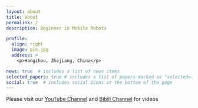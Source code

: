 ```yaml
---
layout: about
title: about
permalink: /
description: Beginner in Mobile Robots

profile:
  align: right
  image: pic.jpg
  address: >
    <p>Hangzhou, Zhejiang, China</p>

news: true  # includes a list of news items
selected_papers: true # includes a list of papers marked as "selected={true}"
social: true  # includes social icons at the bottom of the page
---
```


Please visit our [YouTube Channel](https://www.youtube.com/channel/UCkGsUj95tueXDxf5JEhiYZQ) and [Bibili Channel](https://space.bilibili.com/544651460) for videos
